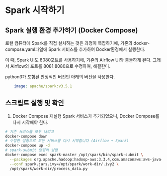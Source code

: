 # Spark 시작하기

## Spark 실행 환경 추가하기 (Docker Compose)
로컬 컴퓨터에 Spark를 직접 설치하는 것은 과정이 복잡하기에, 기존의 docker-compose.yaml파일에 Spark 서비스를 추가하여 Docker환경에서 실행한다.

이 때, Spark UI도 8080포트를 사용하기에, 기존의 Airflow UI와 충돌하게 된다.
그래서 Airflow의 포트를 8081:8080으로 수정하여, 해결한다.

python3가 포함된 안정적인 버전인 아래의 버전을 사용한다.
```yaml
    image: apache/spark:v3.5.1
```

## 스크립트 실행 및 확인
1. Docker Compose 재실행
Spark 서비스가 추가되었으니, Docker Compose를 다시 시작해야 한다.
```bash
# 기존 서비스를 모두 내리고
docker-compose down
# 수정한 설정으로 모든 서비스를 다시 시작합니다 (Airflow + Spark)
docker-compose up -d
# spark-submit 명령어 실행
docker-compose exec spark-master /opt/spark/bin/spark-submit \
  --packages org.apache.hadoop:hadoop-aws:3.3.4,com.amazonaws:aws-java-sdk-bundle:1.12.262 \
  --conf spark.jars.ivy=/opt/spark/work-dir/.ivy2 \
  /opt/spark/work-dir/process_data.py
```
